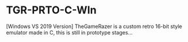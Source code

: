 # TGR-PRTO-C-WIn
[Windows VS 2019 Version] TheGameRazer is a custom retro 16-bit style emulator made in C, this is still in prototype stages...
